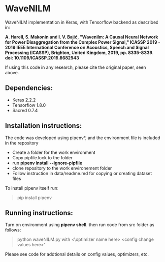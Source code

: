 # WaveNILM
WaveNILM implementation in Keras, with Tensorflow backend as described in: 

**A. Harell, S. Makonin and I. V. Bajić, "Wavenilm: A Causal Neural Network for Power Disaggregation from the Complex Power Signal," ICASSP 2019 - 2019 IEEE International Conference on Acoustics, Speech and Signal Processing (ICASSP), Brighton, United Kingdom, 2019, pp. 8335-8339. doi: 10.1109/ICASSP.2019.8682543**

If using this code in any research, please cite the original paper, seen above.

## Dependencies:
* Keras 2.2.2 
* Tensorflow 1.8.0 
* Sacred 0.7.4

## Installation instructions:
The code was developed using pipenv*, and the environment file is included in the repository
* Create a folder for the work environment
* Copy pipfile.lock to the folder
* run  **pipenv install --ignore-pipfile**
* clone repository to the work environement folder
* Follow instruction in data/readme.md for copying or creating dataset files


To install pipenv itself run:
> pip install pipenv

## Running instructions:
Turn on environment using **pipenv shell**. then run code from src folder as follows:
> python waveNILM.py with <\optimizer name here\> \<config change values here\>'

Please see code for addtional details on config values, optimizers, etc.
